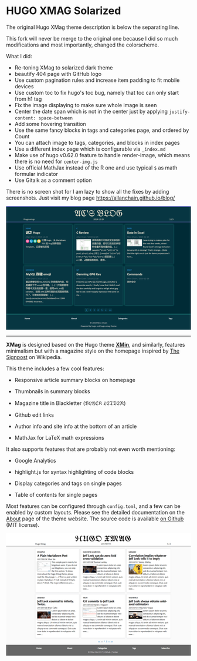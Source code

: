 # HUGO XMAG Solarized

The original Hugo XMag theme description is below the separating line.

This fork will never be merge to the original one because I did so much modifications and most importantly, changed the colorscheme.

What I did:

- Re-toning XMag to solarized dark theme
- beautify 404 page with GitHub logo
- Use custom pagination rules and increase item padding to fit mobile devices
- Use custom toc to fix hugo's toc bug, namely that toc can only start from h1 tag
- Fix the image displaying to make sure whole image is seen
- Center the date span which is not in the center just by applying `justify-content: space-between`
- Add some hovering transition
- Use the same fancy blocks in tags and categories page, and ordered by Count
- You can attach image to tags, categories, and blocks in index pages
- Use a different index page which is configurable via `_index.md`
- Make use of hugo v0.62.0 feature to handle render-image, which means there is no need for `center-img.js`
- Use official MathJax instead of the R one and use typical `$` as math formular indicator
- Use Gitalk as a comment option

There is no screen shot for I am lazy to show all the fixes by adding screenshots. Just visit my blog page <https://allanchain.github.io/blog/>

![screenshot](/images/screenshot.png)

---

**XMag** is designed based on the Hugo theme [**XMin**](https://github.com/yihui/hugo-xmin), and similarly, features minimalism but with a magazine style on the homepage inspired by [The Signpost](https://en.wikipedia.org/wiki/Wikipedia:Wikipedia_Signpost) on Wikipedia.

This theme includes a few cool features:

- Responsive article summary blocks on homepage

- Thumbnails in summary blocks

- Magazine title in Blackletter (&Bfr;&Lfr;&Afr;&Cfr;&Kfr; &Lfr;&Efr;&Tfr;&Tfr;&Efr;&Rfr;)

- Github edit links

- Author info and site info at the bottom of an article

- MathJax for LaTeX math expressions

It also supports features that are probably not even worth mentioning:

- Google Analytics

- highlight.js for syntax highlighting of code blocks

- Display categories and tags on single pages

- Table of contents for single pages

Most features can be configured through `config.toml`, and a few can be enabled by custom layouts. Please see the detailed documentation on the [About](https://xmag.yihui.name/about/) page of the theme website. The source code is available [on Github](https://github.com/yihui/hugo-xmag) (MIT license).

![Screenshot](https://github.com/yihui/hugo-xmag/raw/master/images/screenshot.png)
